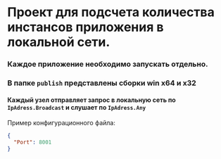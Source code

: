 # Проект для подсчета количества инстансов приложения в локальной сети.

### Каждое приложение необходимо запускать отдельно.
### В папке `publish` представлены сборки win х64 и х32 

#### Каждый узел отправляет запрос в локальную сеть по `IpAdress.Broadcast` и слушает по `IpAdress.Any`
Пример конфигурационного файла:

```json
{
  "Port": 8001
}
```
